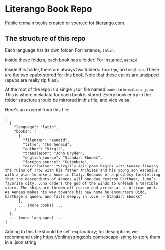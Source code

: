 # Literango Book Repo

Public domain books created or sourced for [literango.com](https://literango.com).

## The structure of this repo

Each language has its own folder. For instance, `latin`. 

Inside these folders, each book has a folder. For instance, `aeneid`.

Inside this folder, there are always two folders: `foreign`, and `english`. These are the two epubs stored for this book. Note that these epubs are unzipped (epubs are really zip files).

At the root of the repo is a single .json file named `book-information.json`. This is where metadata for each book is stored. Every book entry in the folder structure should be mirrored in this file, and vice versa.

Here's an excerpt from this file:

    [
      {
        "language": "latin",
        "books": [
          {
            "filename": "aeneid",
            "title": "The Aeneid",
            "author": "Virgil",
            "translator": "John Dryden",
            "english_source": "Standard Ebooks",
            "foreign_source": "Gutenberg",
            "description": "Virgil’s epic poem begins with Aeneas fleeing the ruins of Troy with his father Anchises and his young son Ascanius, with a plan to make a home in Italy. Because of a prophecy foretelling that the descendants of Aeneas will one day destroy Carthage, Juno’s favorite city, Juno orders the god of the winds to unleash a terrible storm. The ships are thrown off course and arrive at an African port. As Aeneas makes his way towards his new home he encounters Dido, Carthage’s queen, and falls deeply in love. — Standard Ebooks"
          },
          ... (more books) ...
        ]
      },
      ... (more languages) ...
    ]

Adding to this file should be self explanatory; for descriptions we recommend using https://onlinestringtools.com/escape-string to store them in a .json string.
